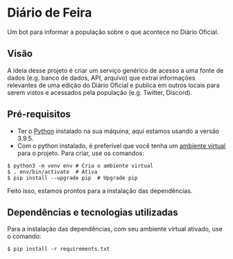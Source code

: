 # Diário de Feira

Um bot para informar a população sobre o que
acontece no Diário Oficial.

## Visão

A ideia desse projeto é criar um serviço genérico
de acesso a uma fonte de dados (e.g. banco de dados,
API, arquivo) que extrai informações relevantes de
uma edição do Diário Oficial e publica em outros locais
para serem vistos e acessados pela população (e.g. Twitter,
Discord).

## Pré-requisitos
- Ter o [Python](https://www.python.org/downloads/) instalado na sua máquina, aqui estamos usando a versão 3.9.5.
- Com o python instalado, é preferível que você tenha um [ambiente virtual](https://docs.python.org/pt-br/3/tutorial/venv.html) para o projeto. Para criar, use os comandos:

```
$ python3 -m venv env # Cria o ambiente virtual
$ . env/bin/activate  # Ativa
$ pip install --upgrade pip  # Upgrade pip 
```

Feito isso, estamos prontos para a instalação das dependências.


## Dependências e tecnologias utilizadas
Para a instalação das dependências, com seu ambiente virtual ativado, use o comando:
```
$ pip install -r requirements.txt
```
